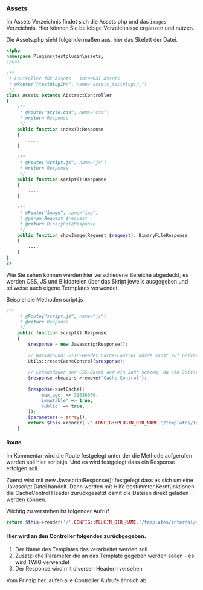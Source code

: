 ### Assets

Im Assets Verzeichnis findet sich die Assets.php und das `images` Verzeichnis. Hier können Sie beliebige Verzeichnisse ergänzen und nutzen.

Die Assets.php sieht folgendermaßen aus, hier das Skelett der Datei.

```php
<?php
namespace Plugins\testplugin\assets;
//use ....

/**
 * Controller für Assets - internal Assets
 * @Route("/testplugin/", name="assets_testplugin_")
 */
class Assets extends AbstractController
{
	/**
	 * @Route("style.css", name="css")
	 * @return Response
	 */
	public function index():Response
	{
		....
	}

	/**
	 * @Route("script.js", name="js")
	 * @return Response
	 */
	public function script():Response
	{
		....
	}

	/**
	 * @Route("image", name="img")
	 * @param Request $request
	 * @return BinaryFileResponse
	 */
	public function showImage(Request $request): BinaryFileResponse
	{
		....
    }
}
?>
```

Wie Sie sehen können werden hier verschiedene Bereiche abgedeckt, es werden CSS, JS und Bilddateien über das Skript jeweils ausgegeben und teilweise auch eigene Termplates verwendet.

Beispiel die Methoden script.js

```php
/**
	 * @Route("script.js", name="js")
	 * @return Response
	 */
	public function script():Response
	{
		$response = new JavascriptResponse();
        
		// Workaround: HTTP-Header Cache-Control würde sonst auf private, must-revalidate etc. gesetzt
		Utils::resetCacheControl($response);
        
		// Lebensdauer der CSS-Datei auf ein Jahr setzen, da ein Zeitstempel an die CSS-Route angehängt wird
		$response->headers->remove('Cache-Control');
        
		$response->setCache([
			'max_age' => 31536000,
			'immutable' => true,
			'public' => true,
		]);
		$parameters = array();
		return $this->render('/'.CONFIG::PLUGIN_DIR_NAME.'/templates/internal/script.js.twig', $parameters, $response);
	}
```

#### Route

Im Kommentar wird die Route festgelegt unter der die Methode aufgerufen werden soll hier script.js. Und es wird festgelegt dass ein Response erfolgen soll.

Zuerst wird mit new JavascriptResponse(); festgelegt dass es sich um eine Javascript Datei handelt. Dann werden mit Hilfe bestimmter Kernfunktionen die CacheControl Header zurückgesetzt damit die Dateien direkt geladen werden können.

Wichtig zu verstehen ist folgender Aufruf

```php
return $this->render('/'.CONFIG::PLUGIN_DIR_NAME.'/templates/internal/script.js.twig', $parameters, $response);
```

#### Hier wird an den Controller folgendes zurückgegeben.

1. Der Name des Templates das verarbeitet werden soll
2. Zusätzliche Parameter die an das Template gegeben werden sollen - es wird TWIG verwendet
3. Der Response wird mit diversen Headern versehen

Vom Prinzip her laufen alle Controller Aufrufe ähnlich ab. 